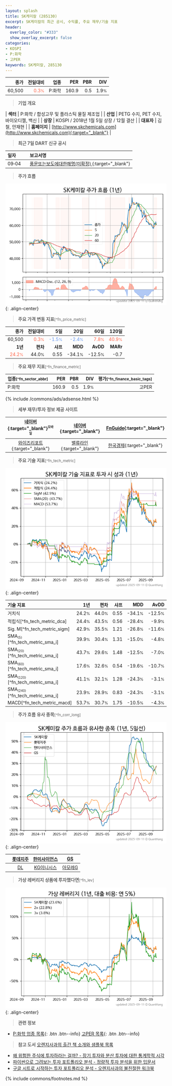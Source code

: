 ```yaml
---
layout: splash
title: SK케미칼 (285130)
excerpt: SK케미칼의 최근 공시, 수익률, 주요 재무/기술 지표
header:
  overlay_color: "#333"
  show_overlay_excerpt: false
categories:
- KOSPI
- P:화학
- 고PER
keywords: SK케미칼, 285130
---
```


| **종가** | **전일대비** | **업종** | **PER** | **PBR** | **DIV** |
| -------: | -----------: | -------: | ------: | ------: | ------: |
| 60,500 | <span style="color: tomato">0.3<small>%</small></span> | P:화학 | 160.9 | 0.5 | 1.9<small>%</small> |

<!-- more -->


> **기업 개요**<a id="company"></a>

| <span style="white-space:nowrap;">**섹터**</span> | P:화학 / 합성고무 및 플라스틱 물질 제조업 |
| <span style="white-space:nowrap;">**산업**</span> | PETG 수지, PET 수지, 바이오디젤, 백신 |
| <span style="white-space:nowrap;">**상장**</span> | KOSPI / 2018년 1월 5일 상장 / 12월 결산 |
| <span style="white-space:nowrap;">**대표자**</span> | 김철, 안재현 |
| <span style="white-space:nowrap;">**홈페이지**</span> | [http://www.skchemicals.com](http://www.skchemicals.com){:target="_blank"} |


> **최근 7일 DART 신규 공시**<a id="dart"></a>

| **일자** |      | **보고서명** |
| :------- | :--- | :----------- |
| 09&#x2011;04 | | [풍문또는보도에대한해명(미확정)              ](https://dart.fss.or.kr/dsaf001/main.do?rcpNo=20250904800112){:target="_blank"} |


> **주가 흐름**<a id="price"></a>

![285130](/stock/images/285130.png){: .align-center}


> **주요 가격 변동 지표**<small>[^fn_price_metric]</small>

| **종가** | **전일대비** | **5일** | **20일** | **60일** | **120일** |
| -------: | -----------: | ------: | -------: | -------: | --------: |
| 60,500 | <span style="color: tomato">0.3<small>%</small></span> | <span style="color: cornflowerblue">-1.5<small>%</small></span> | <span style="color: cornflowerblue">-2.4<small>%</small></span> | <span style="color: tomato">7.8<small>%</small></span> | <span style="color: tomato">40.9<small>%</small></span> |
| **1년** | **편차** | **샤프** | **MDD** | **AvDD** | **MARr** |
| <span style="color: tomato">24.2<small>%</small></span> | 44.0<small>%</small> | 0.55 | -34.1<small>%</small> | -12.5<small>%</small> | -0.7 |


> **주요 재무 지표**<small>[^fn_finance_metric]</small>

| **업종**<small>[^fn_sector_abbr]</small> | **PER** | **PBR** | **DIV** | **평가**<small>[^fn_finance_basic_tags]</small> |
| :--------------------------------------- | ------: | ------: | ------: | ----------------------------------------------: |
| P:화학 | 160.9 | 0.5 | 1.9<small>%</small> | 고PER |



{% include /commons/ads/adsense.html %}

> **세부 재무/투자 정보 제공 사이트**

| [네이버](https://m.stock.naver.com/domestic/stock/285130/finance/summary){:target="_blank"}<sup><small>모바일</small></sup> | [네이버](https://finance.naver.com/item/coinfo.naver?code=285130){:target="_blank"} | [FnGuide](https://comp.fnguide.com/SVO2/ASP/SVD_Invest.asp?gicode=A285130&MenuYn=Y){:target="_blank"} |
| :---: | :---: | :---: |
| [와이즈리포트](https://comp.wisereport.co.kr/company/c1040001.aspx?cmp_cd=285130){:target="_blank"} | [밸류라인](https://www.valueline.co.kr/finance/summary/285130){:target="_blank"} | [한국경제](https://markets.hankyung.com/stock/285130/financial-summary){:target="_blank"} |


> **주요 기술 지표**<small>[^fn_tech_metric]</small>


![285130](/stock/images/285130_tech.png){: .align-center}

| **기술 지표** | **1년** | **편차** | **샤프** | **MDD** | **AvDD** |
| :------------ | ------: | -----------: | -------: | ------: | -------: |
| 거치식 | 24.2<small>%</small> | 44.0<small>%</small> | 0.55 | -34.1<small>%</small> | -12.5<small>%</small> |
| 적립식[^fn_tech_metric_dca] | 24.4<small>%</small> | 43.5<small>%</small> | 0.56 | -28.4<small>%</small> | -9.9<small>%</small> |
| Sig. M[^fn_tech_metric_sigm] | 42.9<small>%</small> | 35.5<small>%</small> | 1.21 | -26.8<small>%</small> | -11.6<small>%</small> |
| SMA<small><sub>(5)</sub></small>[^fn_tech_metric_sma_i] | 39.9<small>%</small> | 30.4<small>%</small> | 1.31 | -15.0<small>%</small> | -4.8<small>%</small> |
| SMA<small><sub>(20)</sub></small>[^fn_tech_metric_sma_i] | 43.7<small>%</small> | 29.6<small>%</small> | 1.48 | -12.5<small>%</small> | -7.0<small>%</small> |
| SMA<small><sub>(60)</sub></small>[^fn_tech_metric_sma_i] | 17.6<small>%</small> | 32.6<small>%</small> | 0.54 | -19.6<small>%</small> | -10.7<small>%</small> |
| SMA<small><sub>(120)</sub></small>[^fn_tech_metric_sma_i] | 41.1<small>%</small> | 32.1<small>%</small> | 1.28 | -24.3<small>%</small> | -3.1<small>%</small> |
| SMA<small><sub>(240)</sub></small>[^fn_tech_metric_sma_i] | 23.9<small>%</small> | 28.9<small>%</small> | 0.83 | -24.3<small>%</small> | -3.1<small>%</small> |
| MACD[^fn_tech_metric_macd] | 53.7<small>%</small> | 30.7<small>%</small> | 1.75 | -10.5<small>%</small> | -4.3<small>%</small> |


> **주가 흐름 유사 종목**<a id="corr"></a><small>[^fn_corr_long]</small>

![285130](/stock/images/285130_corr.png){: .align-center}

|       | [롯데지주](/004990/) | [한미사이언스](/008930/) | [GS](/078930/) |
| :---: | :------------------------------------: | :------------------------------------: | :------------------------------------: |
|       | [DL](/000210/) | [KG이니시스](/035600/) | [아모레G](/002790/) |


> **가상 레버리지 상품에 투자했다면**<a id="2x"></a><small>[^fn_lev]</small>

![285130](/stock/images/285130_2x.png){: .align-center}


> **관련 정보**

- [P:화학 업종 목록](/stats/sector/kospi_업종_화학_종목/){: .btn .btn--info} [고PER 목록](/fn/fn_high_per/){: .btn .btn--info}

> **참고 도서** [오렌지사과의 출간 책 소개와 샘플북 목록](https://kongdori.tistory.com/691)

- [왜 위험한 주식에 투자하라는 걸까? - 장기 투자와 분산 투자에 대한 통계학적 시각](https://kongdori.tistory.com/421)
- [파이썬으로 그려보는 투자 포트폴리오 분석  - 정량적 투자 분석을 위한 입문서](https://kongdori.tistory.com/643)
- [구글 시트로 시작하는 투자 포트폴리오 분석 - 오렌지사과의 불친절한 워크북](https://kongdori.tistory.com/449)


{% include commons/footnotes.md %}